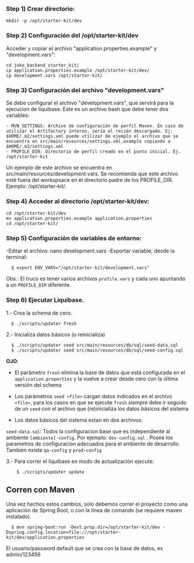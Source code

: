 ### Step 1) Crear directorio:

    mkdir -p /opt/starter-kit/dev

### Step 2) Configuración del /opt/starter-kit/dev

Acceder y copiar el archivo "application.properties.example" y "development.vars":
    
    cd joko_backend_starter_kit/
    cp application.properties.example /opt/starter-kit/dev/
    cp development.vars /opt/starter-kit/
### Step 3) Configuración del archivo "development.vars"
Se debe configurar el archivo "development.vars", que servirá para la ejecucion de liquibase. Este es un archivo bash que debe tener dos variables:

    - MVN_SETTINGS: Archivo de configuración de perfil Maven. En caso de utilizar el Artifactory interno, sería el recién descargado. Ej: $HOME/.m2/settings.xml puede utilizar de ejemplo el archivo que se encuentra en src/main/resources/settings.xml.example copiando a $HOME/.m2/settings.xml
    - PROFILE_DIR: Directorio de perfil creado en el punto inicial. Ej. /opt/starter-kit
Un ejemplo de este archivo se encuentra en src/main/resources/development.vars.
Se recomienda que este archivo esté fuera del workspsace en el directorio padre de los PROFILE_DIR. Ejemplo: /opt/starter-kit/.


### Step 4) Acceder al directorio /opt/starter-kit/dev:

    cd /opt/starter-kit/dev
    mv application.properties.example application.properties
    cd /opt/starter-kit/

### Step 5) Configuración de variables de entorno:
-Editar el archivo: 
     nano development.vars 
-Exportar variable, desde la terminal:
  ```shell
    $ export ENV_VARS="/opt/starter-kit/development.vars"
  ```
  Obs.: El truco es tener varios archivos `profile.vars` y cada uno apuntando a
   un `PROFILE_DIR` diferente. 
### Step 6) Ejecutar Liquibase.
  
1.- Crea la schema de cero.
  ```shell
    $ ./scripts/updater fresh
  ```
2.- Inicializa datos básicos (o reinicializa)
  ```shell
    $ ./scripts/updater seed src/main/resources/db/sql/seed-data.sql
    $ ./scripts/updater seed src/main/resources/db/sql/seed-config.sql
  ```
  **OJO**:
* El parámetro `fresh` elimina la base de datos que está configurada en el `application.properties` y la vuelve a crear desde cero con la última versión del schema
  
* Los parámetros `seed <file>` cargan datos indicados en el archivo `<file>`, para los casos en que se ejecute `fresh` siempre debe ir seguido de un `seed` con el archivo que (re)inicializa los datos básicos del sistema 
  
* Los datos básicos del sistema estan en dos archivos:

`seed-data.sql`: Todos la configuracion base que es independiente al ambiente
`[ambiente]-config`. Por ejemplo: `dev-config.sql` . Posee los parametros de configuracion adecuados  para el ambiente de desarrollo. Tambien existe `qa-config` y `prod-config`
  
3.- Para correr el liquibase en modo de actualización ejecute: 
```
    $ ./scripts/updater update
  ```
    
## Corren con Maven

Una vez hechos estos cambios, solo debemos correr el proyecto como una 
aplicación de Spring Boot, o con la línea de comando (se requiere maven instalado).

```shell
  $ mvn spring-boot:run -Dext.prop.dir=/opt/starter-kit/dev -Dspring.config.location=file:///opt/starter-kit/dev/application.properties
```


El usuario/password default que se crea con la base de datos, es admin/123456
